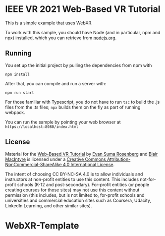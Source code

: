 # IEEE VR 2021 Web-Based VR Tutorial

This is a simple example that uses WebXR.

To work with this sample, you should have Node (and in particular, npm and npx) installed, which you can retrieve from [nodejs.org](http://nodejs.org).  

## Running 

You set up the initial project by pulling the dependencies from npm with 
```
npm install
```

After that, you can compile and run a server with:
```
npm run start
```

For those familiar with Typescript, you do not have to run ```tsc``` to build the .js files from the .ts files;  ```npx``` builds them on the fly as part of running webpack.

You can run the sample by pointing your web browser at ```https://localhost:8080/index.html```

## License

Material for the [Web-Based VR Tutorial](https://canvas.umn.edu/courses/194179) by [Evan Suma Rosenberg](https://illusioneering.umn.edu/) and [Blair MacIntyre](https://blairmacintyre.me/) is licensed under a [Creative Commons Attribution-NonCommercial-ShareAlike 4.0 International License](http://creativecommons.org/licenses/by-nc-sa/4.0/).

The intent of choosing CC BY-NC-SA 4.0 is to allow individuals and instructors at non-profit entities to use this content.  This includes not-for-profit schools (K-12 and post-secondary). For-profit entities (or people creating courses for those sites) may not use this content without permission (this includes, but is not limited to, for-profit schools and universities and commercial education sites such as Coursera, Udacity, LinkedIn Learning, and other similar sites).   
# WebXR-Template

